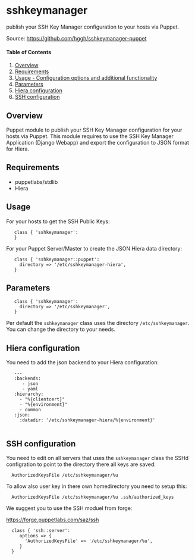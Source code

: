 # sshkeymanager

publish your SSH Key Manager configuration to your hosts via Puppet.

Source: https://github.com/hggh/sshkeymanager-puppet

#### Table of Contents

1. [Overview](#overview)
2. [Requirements](#requirements)
3. [Usage - Configuration options and additional functionality](#usage)
4. [Parameters](#parameters)
5. [Hiera configuration](#hiera)
6. [SSH configuration](#ssh)

## Overview

Puppet module to publish your SSH Key Manager configuration for your hosts via
Puppet. This module requires to use the SSH Key Manager Application
(Django Webapp) and export the configuration to JSON format for Hiera.

## Requirements

* puppetlabs/stdlib
* Hiera

## Usage

For your hosts to get the SSH Public Keys:

```
   class { 'sshkeymanager':
   }
```

For your Puppet Server/Master to create the JSON Hiera data directory:

```
   class { 'sshkeymanager::puppet':
     directory => '/etc/sshkeymanager-hiera',
   }
```




## Parameters

```
   class { 'sshkeymanager':
     directory => '/etc/sshkeymanager',
   }
```

Per default the `sshkeymanager` class uses the directory `/etc/sshkeymanager`.
You can change the directory to your needs.

## Hiera configuration

You need to add the json backend to your Hiera configuration:

```
   ---
   :backends:
      - json
      - yaml
   :hierarchy:
     - "%{clientcert}"
     - "%{environment}"
     - common
   :json:
     :datadir: '/etc/sshkeymanager-hiera/%{environment}'
    
```

## SSH configuration

You need to edit on all servers that uses the `sshkeymanager` class the
SSHd configration to point to the directory there all keys are saved:

```
  AuthorizedKeysFile /etc/sshkeymanager/%u 
```

To allow also user key in there own homedirectory you need to setup this:

```
  AuthorizedKeysFile /etc/sshkeymanager/%u .ssh/authorized_keys
```

We suggest you to use the SSH moduel from forge:

https://forge.puppetlabs.com/saz/ssh

```
  class { 'ssh::server':
     options => {
       'AuthorizedKeysFile' => '/etc/sshkeymanager/%u',
     }
  }
```
